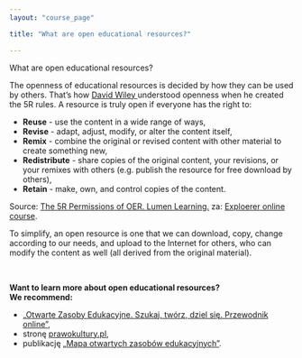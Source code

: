 ```yaml
---
layout: "course_page"

title: "What are open educational resources?"

---
```


<div class="text-center screen-title">
What are open educational resources?
</div>

<div class="screen-content">
  <p>The openness of educational resources is decided by how they can be used by others. That’s how <a class="content-link" href="https://en.wikipedia.org/wiki/David_A._Wiley"> David Wiley </a>understood openness when he created the 5R rules. A resource is truly open if everyone has the right to:</p>
  <p>
  <ul>
<li class="bullet"><strong>Reuse</strong> - use the content in a wide range of ways,</li>
<li class="bullet"><strong>Revise</strong> - adapt, adjust, modify, or alter the content itself,</li>
<li class="bullet"><strong>Remix</strong> - combine the original or revised content with other material to create something new,</li>
<li class="bullet"><strong>Redistribute</strong> - share copies of the original content, your revisions, or your remixes with others (e.g. publish the resource for free download by others),</li>
<li class="bullet"><strong>Retain</strong> - make, own, and control copies of the content.</li>
 </ul>
  </p>
  <p class="source">
 Source: <a class="content-link" href="http://lumenlearning.com/about-oer/">The 5R Permissions of OER. Lumen Learning.</a> za:  <a class="content-link" href="http://www.exploerercourse.org/">Exploerer online course</a>. 
  </p>

<p>
To simplify, an open resource is one that we can download, copy, change according to our needs,  and upload to the Internet for others, who can modify the content as well (all derived from the original material).</p>
&nbsp;
<p>
  <strong>Want to learn more about open educational resources?<br/> We recommend:</strong>
 </p> 
 
  <ul>
  <li class="bullet">&bdquo;<a class="content-link" target="_blank" href="https://koed.org.pl/interaktywny-przewodnik-oze/">Otwarte Zasoby Edukacyjne. Szukaj, twórz, dziel się. Przewodnik online&rdquo;</a>,</li>
<li class="bullet">stronę <a class="content-link" target="_blank" href="http://prawokultury.pl/publikacje/wolne-licencje/">prawokultury.pl</a>,</li>
  <li class="bullet"> publikację <a class="content-link" target="_blank" href="https://men.gov.pl/wp-content/uploads/2013/07/mapa_oze.pdf"> &bdquo;Mapa otwartych zasobów edukacyjnych&rdquo;</a>.</li>
</ul>
 
</div>  
